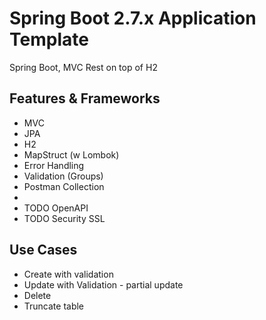 # Spring Boot 2.7.x Application Template

Spring Boot, MVC Rest on top of H2


## Features & Frameworks
- MVC
- JPA
- H2
- MapStruct (w Lombok)
- Error Handling
- Validation (Groups)
- Postman Collection
- 
- TODO OpenAPI 
- TODO Security SSL

## Use Cases
- Create with validation
- Update with Validation - partial update
- Delete
- Truncate table
